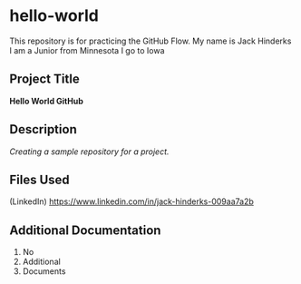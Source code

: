 # hello-world
This repository is for practicing the GitHub Flow.
My name is Jack Hinderks
I am a Junior from Minnesota 
I go to Iowa
## Project Title
**Hello World GitHub**

## Description
*Creating a sample repository for a project.*


## Files Used
(LinkedIn) https://www.linkedin.com/in/jack-hinderks-009aa7a2b

## Additional Documentation
1. No
2. Additional
3. Documents
